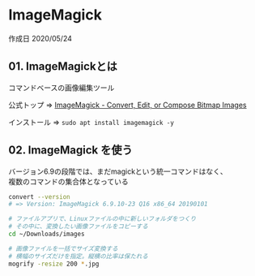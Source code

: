 # ImageMagick

作成日 2020/05/24

## 01. ImageMagickとは

コマンドベースの画像編集ツール

公式トップ => [ImageMagick \- Convert, Edit, or Compose Bitmap Images](https://imagemagick.org/index.php)

インストール => `sudo apt install imagemagick -y`

## 02. ImageMagick を使う

バージョン6.9の段階では、まだmagickという統一コマンドはなく、\
複数のコマンドの集合体となっている

```bash
convert --version
# => Version: ImageMagick 6.9.10-23 Q16 x86_64 20190101

# ファイルアプリで、Linuxファイルの中に新しいフォルダをつくり
# その中に、変換したい画像ファイルをコピーする
cd ~/Downloads/images

# 画像ファイルを一括でサイズ変換する
# 横幅のサイズだけを指定。縦横の比率は保たれる
mogrify -resize 200 *.jpg
```
